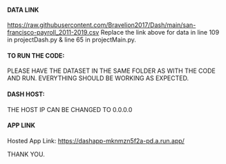 #### DATA LINK
https://raw.githubusercontent.com/Bravelion2017/Dash/main/san-francisco-payroll_2011-2019.csv
Replace the link above for data in line 109 in projectDash.py & line 65 in projectMain.py.

#### TO RUN THE CODE:

PLEASE HAVE THE DATASET IN THE SAME FOLDER AS 
WITH THE CODE AND RUN.
EVERYTHING SHOULD BE WORKING AS EXPECTED.

#### DASH HOST:
THE HOST IP CAN BE CHANGED TO 0.0.0.0

#### APP LINK
Hosted App Link: https://dashapp-mknmzn5f2a-pd.a.run.app/

THANK YOU.
